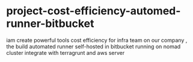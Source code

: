 # project-cost-efficiency-automed-runner-bitbucket
iam create powerful tools cost efficiency for infra team on our company , the build automated runner self-hosted in bitbucket running on nomad cluster integrate with terragrunt and aws server
